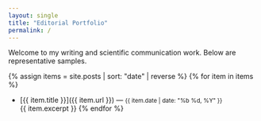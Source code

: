 ```yaml
---
layout: single
title: "Editorial Portfolio"
permalink: /
---
```


Welcome to my writing and scientific communication work. Below are representative samples.

{% assign items = site.posts | sort: "date" | reverse %}
{% for item in items %}
- [{{ item.title }}]({{ item.url }}) — <small>{{ item.date | date: "%b %d, %Y" }}</small><br/>
  {{ item.excerpt }}
{% endfor %}
